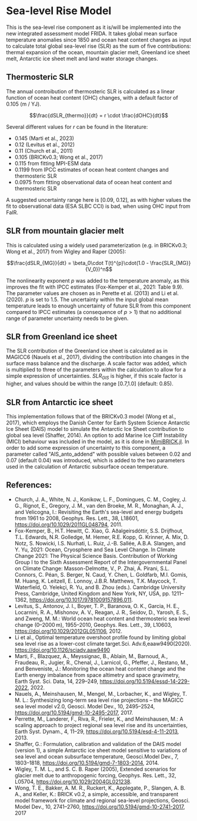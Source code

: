 # Sea-level Rise Model
This is the sea-level rise component as it is/will be implemented into the new integrated assessment model FRIDA. It takes global mean surface temperature anomalies since 1850 and ocean heat content changes as input to calculate total global sea-level rise (SLR) as the sum of five contributions:
thermal expansion of the ocean, mountain glacier melt, Greenland ice sheet melt, Antarctic ice sheet melt and land water storage changes.

## Thermosteric SLR
The annual controibution of thermosteric SLR is calculated as a linear function of ocean heat content (OHC) changes, with a default factor of 0.105 (m / YJ).
```math
\frac{dSLR_{thermo}}{dt} = r \cdot \frac{dOHC}{dt}
```
Several different values for $r$ can be found in the literature:
- 0.145 (Marti et al., 2023)
- 0.12 (Levitus et al., 2012)
- 0.11 (Church et al., 2011)
- 0.105 (BRICKv0.3; Wong et al., 2017)
- 0.115 from fitting MPI-ESM data
- 0.1199 from IPCC estimates of ocean heat content changes and thermosteric SLR
- 0.0975 from fitting observational data of ocean heat content and thermosteric SLR

A suggested uncertainty range here is [0.09, 0.12], as with higher values the fit to observational data (ESA SLBC CCI) is bad, when using OHC input from FaIR.

## SLR from mountain glacier melt
This is calculated using a widely used parameterization (e.g. in BRICKv0.3; Wong et al., 2017) from Wigley and Raper (2005):
```math
\frac{dSLR_{MG}}{dt} = \beta_0\cdot T(t)^{p}\cdot(1.0 - \frac{SLR_{MG}}{V_0})^n
```
The nonlinearity exponent $p$ was added to the temperature anomaly, as this improves the fit with IPCC estimates (Fox-Kemper et al., 2021: Table 9.9). The parameter values are chosen as in Perette et al. (2013) and Li et al. (2020).
$p$ is set to 1.5. The uncertainty within the input global mean temperature leads to enough uncertainty of future SLR from this component compared to IPCC estimates (a consequence of $p>1$) that no additional range of parameter uncertainty needs to be given.

## SLR from Greenland ice sheet
The SLR contribution of the Greenland ice sheet is calculated as in MAGICC6 (Nauels et al., 2017), dividing the contribution into changes in the surface mass balance and the discharge. A scale factor was added, which is multiplied to three of the parameters within the calculation to allow for a simple expression of uncertainties. $SLR_{GIS}$ is higher, if this scale factor is higher, and values should be within the range [0.7,1.0] (default: 0.85). 

## SLR from Antarctic ice sheet
This implementation follows that of the BRICKv0.3 model (Wong et al., 2017), which employs the Danish Center for Earth System Science Antarctic Ice Sheet (DAIS) model to simulate the Antarctic Ice Sheet contribution to global sea level (Shaffer, 2014).
An option to add Marine Ice Cliff Instability (MICI) behaviour was included in the model, as it is done in [ḾimiBRICK.jl](https://github.com/raddleverse/MimiBRICK.jl?tab=readme-ov-file).
In order to add some expression of uncertainty to this component, a parameter called "AIS_anto_addend" with possible values between 0.02 and 0.07 (default 0.04) was introduced, which is added to the two parameters used in the calculation of Antarctic subsurface ocean temperature.

## References:
- Church, J. A., White, N. J., Konikow, L. F., Domingues, C. M., Cogley, J. G., Rignot, E., Gregory, J. M., van den Broeke, M. R., Monaghan, A. J., and Velicogna, I.: Revisiting the Earth's sea-level and energy budgets from 1961 to 2008, Geophys. Res. Lett., 38, L18601, https://doi.org/10.1029/2011GL048794, 2011.
- Fox-Kemper, B., H.T. Hewitt, C. Xiao, G. Aðalgeirsdóttir, S.S. Drijfhout, T.L. Edwards, N.R. Golledge, M. Hemer, R.E. Kopp, G.  Krinner, A. Mix, D. Notz, S. Nowicki, I.S. Nurhati, L. Ruiz, J.-B. Sallée, A.B.A. Slangen, and Y. Yu, 2021: Ocean, Cryosphere and Sea Level Change. In Climate Change 2021: The Physical Science Basis. Contribution of Working Group I to the Sixth Assessment Report of the Intergovernmental Panel on Climate Change: Masson-Delmotte, V., P. Zhai, A. Pirani, S.L.  Connors, C. Péan, S. Berger, N. Caud, Y. Chen, L. Goldfarb, M.I. Gomis, M. Huang, K. Leitzell, E. Lonnoy, J.B.R. Matthews, T.K. Maycock, T. Waterfield, O. Yelekçi, R. Yu, and B. Zhou (eds.). Cambridge University Press, Cambridge, United Kingdom and New York, NY, USA, pp. 1211–1362, https://doi.org/10.1017/9781009157896.011.
- Levitus, S., Antonov, J. I., Boyer, T. P., Baranova, O. K., Garcia, H. E., Locarnini, R. A., Mishonov, A. V., Reagan, J. R., Seidov, D., Yarosh, E. S., and Zweng, M. M.: World ocean heat content and thermosteric sea level change (0–2000 m), 1955–2010, Geophys. Res. Lett., 39, L10603, https://doi.org/10.1029/2012GL051106, 2012. 
- Li et al., Optimal temperature overshoot profile found by limiting global sea level rise as a lower-cost climate target.Sci. Adv.6,eaaw9490(2020). https://doi.org/10.1126/sciadv.aaw9490
- Marti, F., Blazquez, A., Meyssignac, B., Ablain, M., Barnoud, A., Fraudeau, R., Jugier, R., Chenal, J., Larnicol, G., Pfeffer, J., Restano, M., and Benveniste, J.: Monitoring the ocean heat content change and the Earth energy imbalance from space altimetry and space gravimetry, Earth Syst. Sci. Data, 14, 229–249, https://doi.org/10.5194/essd-14-229-2022, 2022.
- Nauels, A., Meinshausen, M., Mengel, M., Lorbacher, K., and Wigley, T. M. L.: Synthesizing long-term sea level rise projections – the MAGICC sea level model v2.0, Geosci. Model Dev., 10, 2495–2524, https://doi.org/10.5194/gmd-10-2495-2017, 2017.
- Perrette, M., Landerer, F., Riva, R., Frieler, K., and Meinshausen, M.: A scaling approach to project regional sea level rise and its uncertainties, Earth Syst. Dynam., 4, 11–29, https://doi.org/10.5194/esd-4-11-2013, 2013.
- Shaffer, G.: Formulation, calibration and validation of the DAIS model (version 1), a simple Antarctic ice sheet model sensitive to variations of sea level and ocean subsurface temperature, Geosci.Model Dev., 7, 1803–1818, https://doi.org/10.5194/gmd-7-1803-2014, 2014.
- Wigley, T. M. L., and S. C. B. Raper (2005), Extended scenarios for glacier melt due to anthropogenic forcing, Geophys. Res. Lett., 32, L05704, https://doi.org/10.1029/2004GL021238.
- Wong, T. E., Bakker, A. M. R., Ruckert, K., Applegate, P., Slangen, A. B. A., and Keller, K.: BRICK v0.2, a simple, accessible, and transparent model framework for climate and regional sea-level projections, Geosci. Model Dev., 10, 2741–2760, https://doi.org/10.5194/gmd-10-2741-2017, 2017
